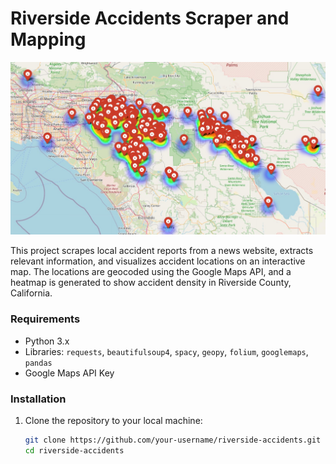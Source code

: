 # Riverside Accidents Scraper and Mapping

![Accident Map](images/accident-map.jpg)

This project scrapes local accident reports from a news website, extracts relevant information, and visualizes accident locations on an interactive map. The locations are geocoded using the Google Maps API, and a heatmap is generated to show accident density in Riverside County, California.

### Requirements

- Python 3.x
- Libraries: `requests`, `beautifulsoup4`, `spacy`, `geopy`, `folium`, `googlemaps`, `pandas`
- Google Maps API Key

### Installation

1. Clone the repository to your local machine:

   ```bash
   git clone https://github.com/your-username/riverside-accidents.git
   cd riverside-accidents
    ```